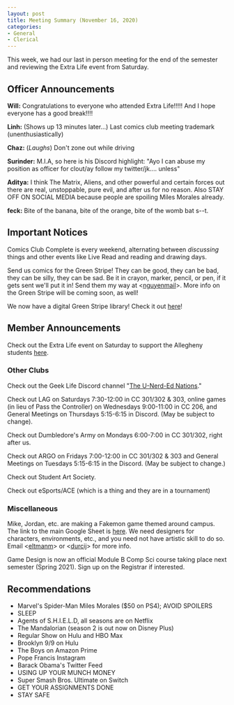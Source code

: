 ```yaml
---
layout: post
title: Meeting Summary (November 16, 2020)
categories:
- General
- Clerical
---
```


This week, we had our last in person meeting for the end of the semester and reviewing the Extra Life event from Saturday.
## Officer Announcements

**Will:**  Congratulations to everyone who attended Extra Life!!!!! And I hope everyone has a good break!!!!

**Linh:**  (Shows up 13 minutes later...) Last comics club meeting trademark (unenthusiastically)

**Chaz:**  (*Laughs*) Don't zone out while driving

**Surinder:** M.I.A, so here is his Discord highlight: "Ayo I can abuse my position as officer for clout/ay follow my twitter/jk.... unless"

**Aditya:**  I think The Matrix, Aliens, and other powerful and certain forces out there are real, unstoppable, pure evil, and after us for no reason. Also STAY OFF ON SOCIAL MEDIA because people are spoiling Miles Morales already.

**feck:**     Bite of the banana, bite of the orange, bite of the womb bat s--t.

## Important Notices

Comics Club Complete is every weekend, alternating between *discussing* things and other events like Live Read and reading and drawing days.

Send us comics for the Green Stripe!  They can be good, they can be bad, they can be silly, they can be sad.  Be it in crayon, marker, pencil, or pen, if it gets sent we'll put it in!  Send them my way at <[nguyenmail](mailto:nguyenmail@allegheny.edu)>.  More info on the Green Stripe will be coming soon, as well!

We now have a digital Green Stripe library!  Check it out [here](https://comicsclub.netlify.app/green-stripes.html)!

## Member Announcements

Check out the Extra Life event on Saturday to support the Allegheny students [here](https://www.extra-life.org/index.cfm?fuseaction=donorDrive.team&teamID=54836).

### Other Clubs

Check out the Geek Life Discord channel "[The U-Nerd-Ed Nations](https://discord.gg/bKXT3FM)."

Check out LAG on Saturdays 7:30-12:00 in CC 301/302 & 303, online games (in lieu of Pass the Controller) on Wednesdays 9:00-11:00 in CC 206, and General Meetings on Thursdays 5:15-6:15 in Discord. (May be subject to change).

Check out Dumbledore's Army on Mondays 6:00-7:00 in CC 301/302, right after us.

Check out ARGO on Fridays 7:00-12:00 in CC 301/302 & 303 and General Meetings on Tuesdays 5:15-6:15 in the Discord.  (May be subject to change.)

Check out Student Art Society.

Check out eSports/ACE (which is a thing and they are in a tournament)

### Miscellaneous

Mike, Jordan, etc. are making a Fakemon game themed around campus.  The link to the main Google Sheet is [here](https://docs.google.com/spreadsheets/d/19UsWhMEcoW0K28BC3llz5-oJXrWB53-zqBixHXlzCd4/edit?usp=sharing).  We need designers for characters, environments, etc., and you need not have artistic skill to do so.  Email <[eltmanm](mailto:eltmanm@allegheny.edu)> or <[durcij](mailto:durcij@allegheny.edu)> for more info.

Game Design is now an official Module B Comp Sci course taking place next semester (Spring 2021). Sign up on the Registrar if interested.

## Recommendations
* Marvel's Spider-Man Miles Morales ($50 on PS4); AVOID SPOILERS
* SLEEP
* Agents of S.H.I.E.L.D, all seasons are on Netflix
* The Mandalorian (season 2 is out now on Disney Plus)
* Regular Show on Hulu and HBO Max
* Brooklyn 9/9 on Hulu
* The Boys on Amazon Prime
* Pope Francis Instagram
* Barack Obama's Twitter Feed
* USING UP YOUR MUNCH MONEY
* Super Smash Bros. Ultimate on Switch
* GET YOUR ASSIGNMENTS DONE
* STAY SAFE
